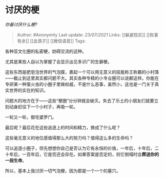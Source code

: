 # 讨厌的梗
*你最讨厌什么梗?*

> Author: #Anonymity
Last update: *23/07/2021* 
Links: [[躲避现实]] [[败事有余]] [[血滴子]] [[微信语音]]
Tags:  

 
各种亚文化圈的私密梗，妨碍交流的这种。

尤其是某些人自以为掌握了会显示出见多识广的生僻梗。

这些东西是肥皂泡世界的气泡膜，裹起一个可以用无意义的技能称王称霸的小村落——截止到这里其实都问题不大。其实各种专精的小专业圈可以说都这样。你能在专研某一种萤火虫的小圈子里做权威，不是什么恶事，虽然小，这也是一门关于真实世界的实在的知识。

问题大的地方在于——这些“梗圈”分分钟就会破灭。失去了乐土的小朋友们就要立刻动身赶往下一个小村子，再吸一轮。

一轮又一轮，御宅婆罗门。

最后呢？最后花在这些追逐上的时间和精力，换成了什么呢？

这些毫无意义的地位感值得那么大的努力吗？值得这么多的生命吗？

可以追逐小圈子，但先想想你自己是否认为它有永恒的价值，一年后，十年后，二十年后，一百年后，它是否还会存在。如果答案是否定的，则它倒塌时会**葬送你的一段生命**。

所以，基本上我讨厌一切气泡梗，因为那是一个一个的墓穴。



